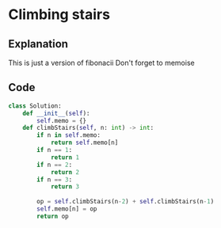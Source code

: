 # Climbing stairs

## Explanation

This is just a version of fibonacii
Don't forget to memoise

## Code

```python
class Solution:
    def __init__(self):
        self.memo = {}
    def climbStairs(self, n: int) -> int:
        if n in self.memo:
            return self.memo[n]
        if n == 1:
            return 1
        if n == 2:
            return 2
        if n == 3:
            return 3
        
        op = self.climbStairs(n-2) + self.climbStairs(n-1)
        self.memo[n] = op
        return op
```